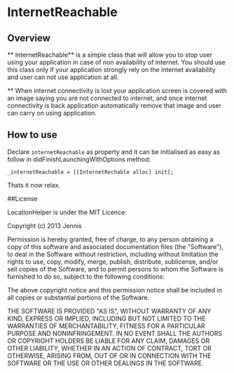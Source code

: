 InternetReachable
=================

## Overview
** InternetReachable** is a simple class that will allow you to stop user using your application in case of non availability of internet. You should use this class only if your application strongly rely on the internet availability and user can not use application at all.

** When internet connectivity is lost your application screen is covered with an image saying you are not connected to internet, and once internet connectivity is back application automatically remove that image and user can carry on using application.

## How to use
Declare `internetReachable` as property and it can be initialised as easy as follow in didFinishLaunchingWithOptions method:

    _internetReachable = [[InternetRechable alloc] init];

Thats it now relax.

##License

LocationHelper is under the MIT Licence:

Copyright (c) 2013 Jennis

Permission is hereby granted, free of charge, to any person obtaining a copy
of this software and associated documentation files (the "Software"), to deal
in the Software without restriction, including without limitation the rights
to use, copy, modify, merge, publish, distribute, sublicense, and/or sell
copies of the Software, and to permit persons to whom the Software is
furnished to do so, subject to the following conditions:

The above copyright notice and this permission notice shall be included in
all copies or substantial portions of the Software.

THE SOFTWARE IS PROVIDED "AS IS", WITHOUT WARRANTY OF ANY KIND, EXPRESS OR
IMPLIED, INCLUDING BUT NOT LIMITED TO THE WARRANTIES OF MERCHANTABILITY,
FITNESS FOR A PARTICULAR PURPOSE AND NONINFRINGEMENT. IN NO EVENT SHALL THE
AUTHORS OR COPYRIGHT HOLDERS BE LIABLE FOR ANY CLAIM, DAMAGES OR OTHER
LIABILITY, WHETHER IN AN ACTION OF CONTRACT, TORT OR OTHERWISE, ARISING FROM,
OUT OF OR IN CONNECTION WITH THE SOFTWARE OR THE USE OR OTHER DEALINGS IN
THE SOFTWARE.

